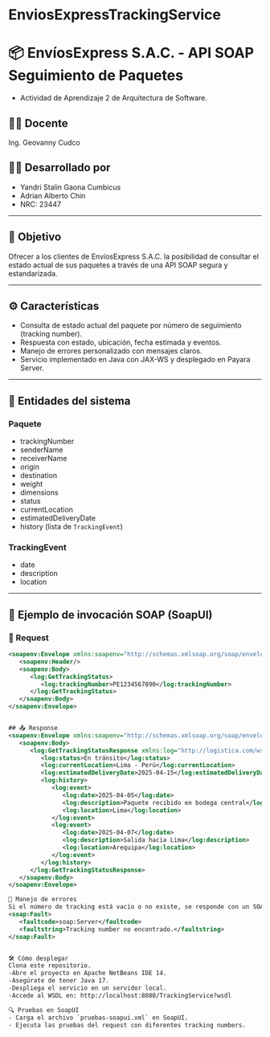 # EnviosExpressTrackingService
# 📦 EnvíosExpress S.A.C. - API SOAP Seguimiento de Paquetes

- Actividad de Aprendizaje 2 de Arquitectura de Software.

## 👨‍🏫 Docente
Ing. Geovanny Cudco

## 🧑‍💻 Desarrollado por
- Yandri Stalin Gaona Cumbicus
- Adrian Alberto Chin
- NRC: 23447


---

## 📌 Objetivo

Ofrecer a los clientes de EnvíosExpress S.A.C. la posibilidad de consultar el estado actual de sus paquetes a través de una API SOAP segura y estandarizada.

---

## ⚙️ Características

- Consulta de estado actual del paquete por número de seguimiento (tracking number).
- Respuesta con estado, ubicación, fecha estimada y eventos.
- Manejo de errores personalizado con mensajes claros.
- Servicio implementado en Java con JAX-WS y desplegado en Payara Server.

---

## 🧱 Entidades del sistema

### Paquete
- trackingNumber
- senderName
- receiverName
- origin
- destination
- weight
- dimensions
- status
- currentLocation
- estimatedDeliveryDate
- history (lista de `TrackingEvent`)

### TrackingEvent
- date
- description
- location

---

## 🧪 Ejemplo de invocación SOAP (SoapUI)

### 📨 Request
```xml
<soapenv:Envelope xmlns:soapenv="http://schemas.xmlsoap.org/soap/envelope/" xmlns:log="http://logistica.com/ws/tracking">
   <soapenv:Header/>
   <soapenv:Body>
      <log:GetTrackingStatus>
         <log:trackingNumber>PE1234567890</log:trackingNumber>
      </log:GetTrackingStatus>
   </soapenv:Body>
</soapenv:Envelope>


## 📤 Response              
<soapenv:Envelope xmlns:soapenv="http://schemas.xmlsoap.org/soap/envelope/">
   <soapenv:Body>
      <log:GetTrackingStatusResponse xmlns:log="http://logistica.com/ws/tracking">
         <log:status>En tránsito</log:status>
         <log:currentLocation>Lima - Perú</log:currentLocation>
         <log:estimatedDeliveryDate>2025-04-15</log:estimatedDeliveryDate>
         <log:history>
            <log:event>
               <log:date>2025-04-05</log:date>
               <log:description>Paquete recibido en bodega central</log:description>
               <log:location>Lima</log:location>
            </log:event>
            <log:event>
               <log:date>2025-04-07</log:date>
               <log:description>Salida hacia Lima</log:description>
               <log:location>Arequipa</log:location>
            </log:event>
         </log:history>
      </log:GetTrackingStatusResponse>
   </soapenv:Body>
</soapenv:Envelope>

🧨 Manejo de errores
Si el número de tracking está vacío o no existe, se responde con un SOAP Fault personalizado:
<soap:Fault>
   <faultcode>soap:Server</faultcode>
   <faultstring>Tracking number no encontrado.</faultstring>
</soap:Fault>


🛠️ Cómo desplegar
Clona este repositorio.
-Abre el proyecto en Apache NetBeans IDE 14.
-Asegúrate de tener Java 17.
-Despliega el servicio en un servidor local.
-Accede al WSDL en: http://localhost:8080/TrackingService?wsdl

🔍 Pruebas en SoapUI
- Carga el archivo `pruebas-soapui.xml` en SoapUI.
- Ejecuta las pruebas del request con diferentes tracking numbers.






